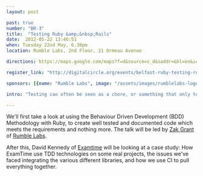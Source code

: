 ```yaml
---
layout: post

past: true
number: "BR-3"
title:  "Testing Ruby &amp;&nbsp;Rails"
date:  2012-05-22 13:46:51
when: Tuesday 22nd May, 6.30pm
location: Rumble Labs, 2nd Floor, 21 Ormeau Avenue

directions: https://maps.google.com/maps?f=d&source=s_d&saddr=&hl=en&ie=UTF8&layer=c&daddr=The+Rumble+Laboratory+%4054.59289,-5.929398

register_link: "http://digitalcircle.org/events/belfast-ruby-testing-ruby"

sponsors: [{name: "Rumble Labs", image: "/assets/images/rumblelabs-logo.png", link: "http://rumblelabs.com"}, {name: "Exam Time", image: "/assets/images/examtime-logo.png", link: "http://examtime.com"}, {name: "Digital Circle", image: "/assets/images/digital-circle-logo.png", link: "http://digitalcircle.org/"} ]

intro: "Testing can often be seen as a chore, or something that only testers do. This is an opportunity to peer into the world of agile testing practices were tests become the driver for how you build your code and the code's documentation, while providing a fast feedback mechanism, helping to ensure that your last push didn't bork anything"

---
```


We'll first take a look at using the Behaviour Driven Development (BDD) Methodology with Ruby, to create well tested and documented code which meets the requirements and nothing more. The talk will be led by [Zak Grant](https://twitter.com/zakgrant) of [Rumble Labs](http://rumblelabs.com).

After this, David Kennedy of [Examtime](https://www.examtime.com/) will be looking at a case study: How ExamTime use TDD technologies on some real projects, the issues we've faced integrating the various different libraries, and how we use CI to pull everything together.